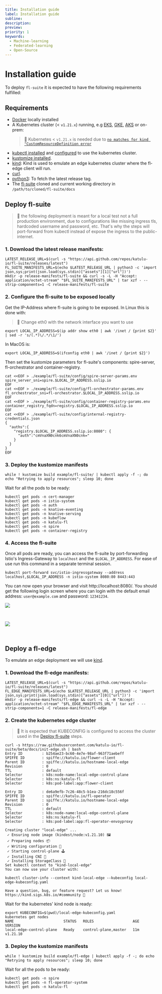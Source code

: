 ```yaml
---
title: Installation guide
label: Installation guide
subline:
description:
preview:
priority: 1
keywords:
  - Machine-learning
  - Federated-learning
  - Open-Source
---
```


# Installation guide

To deploy `fl-suite` it is expected to have the following requirements fulfilled:

## Requirements

* [Docker](https://docs.docker.com/engine/install/) locally installed
* A Kubernetes cluster (< `v1.21.x`) running, e.g [EKS](https://docs.aws.amazon.com/eks/latest/userguide/create-cluster.html), [GKE](https://cloud.google.com/kubernetes-engine/docs/deploy-app-cluster#create_cluster), [AKS](https://docs.microsoft.com/en-us/azure/aks/kubernetes-walkthrough#create-aks-cluster) or on-prem:
  > 📝 Kubernetes < `v1.21.x` is needed due to [`no matches for kind "CustomResourceDefinition error`](https://github.com/kubeflow/manifests/issues/2028)
* [kubectl installed](https://kubernetes.io/docs/tasks/tools/#kubectl) and [configured](https://kubernetes.io/docs/concepts/configuration/organize-cluster-access-kubeconfig/) to use the kubernetes cluster.
* [kustomize installed](https://kubectl.docs.kubernetes.io/installation/kustomize/).
* [kind](https://kind.sigs.k8s.io/docs/user/quick-start/#installation): Kind is used to emulate an edge kubernetes cluster where the fl-edge client will run.
* [curl](https://curl.se/download.html).
* [python3](https://www.python.org/downloads/): To fetch the latest release tag.
* The [fl-suite](https://github.com/katulu-io/fl-suite) cloned and current working directory in `/path/to/cloned/fl-suite/docs`

## Deploy fl-suite

> 🥀 the following deployment is meant for a local test not a full production environment, due to configurations like missing ingress tls, hardcoded username and password, etc. That's why the steps will port-forward from kubectl instead of expose the ingress to the public-internet.

### 1. Download the latest release manifests:

```shell
LATEST_RELEASE_URL=$(curl -s "https://api.github.com/repos/katulu-io/fl-suite/releases/latest")
FL_SUITE_MANIFESTS_URL=$(echo $LATEST_RELEASE_URL | python3 -c 'import json,sys;print(json.load(sys.stdin)["assets"][1]["url"])')
mkdir -p release-manifests/fl-suite && curl -s -L -H "Accept: application/octet-stream" "$FL_SUITE_MANIFESTS_URL" | tar xzf - --strip-components=1 -C release-manifests/fl-suite
```

### 2. Configure the fl-suite to be exposed locally

Get the IP-Address where fl-suite is going to be exposed. In Linux this is done with:

> 🌻 Change eth0 with the network interface you want to use

```shell
export LOCAL_IP_ADDRESS=$(ip addr show eth0 | awk '/inet / {print $2}' | sed -r 's/(.*)\/.*/\1/')
```

In MacOS is:

```shell
export LOCAL_IP_ADDRESS=$(ifconfig eth0 | awk '/inet / {print $2}')
```

Then set the kustomize parameters for fl-suite's components: spire-server, fl-orchestrator and container-registry.

```shell
cat <<EOF > ./example/fl-suite/config/spire-server-params.env
spire_server_sni=spire.$LOCAL_IP_ADDRESS.sslip.io
EOF
cat <<EOF > ./example/fl-suite/config/fl-orchestrator-params.env
fl_orchestrator_sni=fl-orchestrator.$LOCAL_IP_ADDRESS.sslip.io
EOF
cat <<EOF > ./example/fl-suite/config/container-registry-params.env
container_registry_fqdn=registry.$LOCAL_IP_ADDRESS.sslip.io
EOF
cat <<EOF > ./example/fl-suite/config/internal-registry-credentials.json
{
  "auths":{
    "registry.$LOCAL_IP_ADDRESS.sslip.io:8080": {
      "auth":"cmVnaXN0cnk6cmVnaXN0cnk="
    }
  }
}
EOF
```

### 3. Deploy the kustomize manifests

```shell
while ! kustomize build example/fl-suite/ | kubectl apply -f -; do echo "Retrying to apply resources"; sleep 10; done
```

Wait for all the pods to be ready:

```shell
kubectl get pods -n cert-manager
kubectl get pods -n istio-system
kubectl get pods -n auth
kubectl get pods -n knative-eventing
kubectl get pods -n knative-serving
kubectl get pods -n kubeflow
kubectl get pods -n katulu-fl
kubectl get pods -n spire
kubectl get pods -n container-registry
```

### 4. Access the fl-suite

Once all pods are ready, you can access the fl-suite by port-forwarding Istio's Ingress-Gateway to `localhost` and the `$LOCAL_IP_ADDRESS`. For ease of use run this command in a separate terminal session.

```shell
kubectl port-forward svc/istio-ingressgateway --address localhost,$LOCAL_IP_ADDRESS -n istio-system 8080:80 8443:443
```

You can now open your browser and visit http://localhost:8080/. You should get the following login screen where you can login with the default email address: `user@example.com` and password: `12341234`.

![](../images/fl-suite-login.png)

<br />

![](../images/fl-suite-notebook.png)

<br />


## Deploy a fl-edge

To emulate an edge deployment we will use [kind](https://kind.sigs.k8s.io).

### 1. Download the fl-edge manifests:

```shell
LATEST_RELEASE_URL=$(curl -s "https://api.github.com/repos/katulu-io/fl-suite/releases/latest")
FL_EDGE_MANIFESTS_URL=$(echo $LATEST_RELEASE_URL | python3 -c 'import json,sys;print(json.load(sys.stdin)["assets"][0]["url"])')
mkdir -p release-manifests/fl-edge && curl -s -L -H "Accept: application/octet-stream" "$FL_EDGE_MANIFESTS_URL" | tar xzf - --strip-components=1 -C release-manifests/fl-edge
```

### 2. Create the kubernetes edge cluster

> 🌻 It is expected that KUBECONFIG is configured to access the cluster used in the [Deploy fl-suite](#Deploy-fl-suite) steps.

```shell
curl -s https://raw.githubusercontent.com/katulu-io/fl-suite/beta/docs/init-edge.sh | bash
Entry ID         : b254ae23-bc60-4e7e-98af-963f71aebeff
SPIFFE ID        : spiffe://katulu.io/flower-client
Parent ID        : spiffe://katulu.io/hostname-local-edge
Revision         : 0
TTL              : default
Selector         : k8s:node-name:local-edge-control-plane
Selector         : k8s:ns:katulu-fl
Selector         : k8s:pod-label:app:flower-client

Entry ID         : de6a9efb-7c26-48c5-b1ea-216dc18c556f
SPIFFE ID        : spiffe://katulu.io/fl-operator
Parent ID        : spiffe://katulu.io/hostname-local-edge
Revision         : 0
TTL              : default
Selector         : k8s:node-name:local-edge-control-plane
Selector         : k8s:ns:katulu-fl
Selector         : k8s:pod-label:app:fl-operator-envoyproxy

Creating cluster "local-edge" ...
 ✓ Ensuring node image (kindest/node:v1.21.10) 🖼
 ✓ Preparing nodes 📦
 ✓ Writing configuration 📜
 ✓ Starting control-plane 🕹️
 ✓ Installing CNI 🔌
 ✓ Installing StorageClass 💾
Set kubectl context to "kind-local-edge"
You can now use your cluster with:

kubectl cluster-info --context kind-local-edge --kubeconfig local-edge-kubeconfig.yaml

Have a question, bug, or feature request? Let us know! https://kind.sigs.k8s.io/#community 🙂
```

Wait for the kubernetes' kind node is ready:

```shell
export KUBECONFIG=$(pwd)/local-edge-kubeconfig.yaml
kubernetes get nodes
NAME                       STATUS   ROLES                  AGE   VERSION
local-edge-control-plane   Ready    control-plane,master   11m   v1.21.10
```

### 3. Deploy the kustomize manifests

```shell
while ! kustomize build example/fl-edge | kubectl apply -f -; do echo "Retrying to apply resources"; sleep 10; done
```

Wait for all the pods to be ready:

```shell
kubectl get pods -n spire
kubectl get pods -n fl-operator-system
kubectl get pods -n katulu-fl
```
